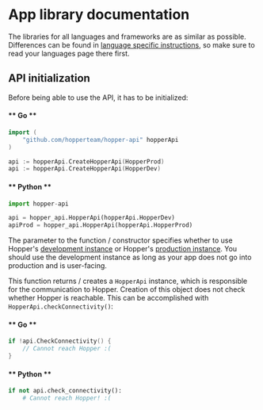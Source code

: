 # App library documentation
The libraries for all languages and frameworks are as similar as possible. Differences can be found in [language specific instructions](/languages/), so make sure to read your languages page there first.

## API initialization
Before being able to use the API, it has to be initialized:

<!-- tabs:start -->

#### ** Go **
```go
import (
    "github.com/hopperteam/hopper-api" hopperApi
)

api := hopperApi.CreateHopperApi(HopperProd)
api := hopperApi.CreateHopperApi(HopperDev)
```
#### ** Python **
```python
import hopper-api

api = hopper_api.HopperApi(hopperApi.HopperDev)
apiProd = hopper_api.HopperApi(hopperApi.HopperProd)
```

<!-- tabs:end -->

The parameter to the function / constructor specifies whether to use Hopper's [development instance](https://dev.hoppercloud.net) or Hopper's [production instance](https://app.hoppercloud.net). You should use the development instance as long as your app does not go into production and is user-facing.

This function returns / creates a `HopperApi` instance, which is responsible for the communication to Hopper. Creation of this object does not check whether Hopper is reachable. This can be accomplished with `HopperApi.checkConnectivity()`:


<!-- tabs:start -->

#### ** Go **
```go
if !api.CheckConnectivity() {
    // Cannot reach Hopper :(
}
```
#### ** Python **
```python
if not api.check_connectivity():
    # Cannot reach Hopper! :( 
```

<!-- tabs:end -->

